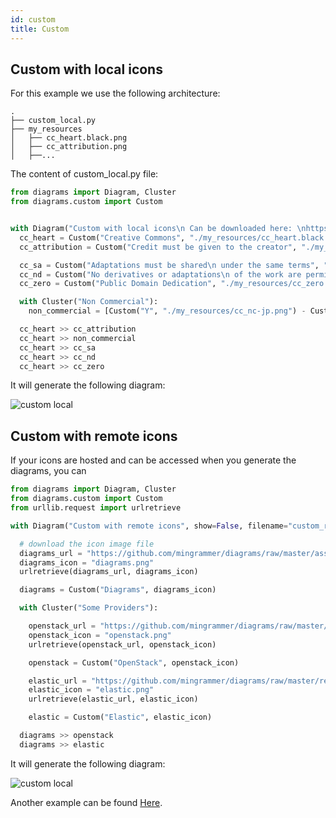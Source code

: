 ```yaml
---
id: custom
title: Custom
---
```


## Custom with local icons

For this example we use the following architecture:

```
.
├── custom_local.py
├── my_resources
│   ├── cc_heart.black.png
│   ├── cc_attribution.png
│   ├──...
```

The content of custom_local.py file:

```python
from diagrams import Diagram, Cluster
from diagrams.custom import Custom


with Diagram("Custom with local icons\n Can be downloaded here: \nhttps://creativecommons.org/about/downloads/", show=False, filename="custom_local", direction="LR"):
  cc_heart = Custom("Creative Commons", "./my_resources/cc_heart.black.png")
  cc_attribution = Custom("Credit must be given to the creator", "./my_resources/cc_attribution.png")

  cc_sa = Custom("Adaptations must be shared\n under the same terms", "./my_resources/cc_sa.png")
  cc_nd = Custom("No derivatives or adaptations\n of the work are permitted", "./my_resources/cc_nd.png")
  cc_zero = Custom("Public Domain Dedication", "./my_resources/cc_zero.png")

  with Cluster("Non Commercial"):
    non_commercial = [Custom("Y", "./my_resources/cc_nc-jp.png") - Custom("E", "./my_resources/cc_nc-eu.png") - Custom("S", "./my_resources/cc_nc.png")]

  cc_heart >> cc_attribution
  cc_heart >> non_commercial
  cc_heart >> cc_sa
  cc_heart >> cc_nd
  cc_heart >> cc_zero
```

It will generate the following diagram:

![custom local](/diagrams/img/custom_local.png)


## Custom with remote icons

If your icons are hosted and can be accessed when you generate the diagrams, you can

```python
from diagrams import Diagram, Cluster
from diagrams.custom import Custom
from urllib.request import urlretrieve

with Diagram("Custom with remote icons", show=False, filename="custom_remote", direction="LR"):

  # download the icon image file
  diagrams_url = "https://github.com/mingrammer/diagrams/raw/master/assets/img/diagrams.png"
  diagrams_icon = "diagrams.png"
  urlretrieve(diagrams_url, diagrams_icon)

  diagrams = Custom("Diagrams", diagrams_icon)

  with Cluster("Some Providers"):

    openstack_url = "https://github.com/mingrammer/diagrams/raw/master/resources/openstack/openstack.png"
    openstack_icon = "openstack.png"
    urlretrieve(openstack_url, openstack_icon)

    openstack = Custom("OpenStack", openstack_icon)

    elastic_url = "https://github.com/mingrammer/diagrams/raw/master/resources/elastic/saas/elastic.png"
    elastic_icon = "elastic.png"
    urlretrieve(elastic_url, elastic_icon)

    elastic = Custom("Elastic", elastic_icon)

  diagrams >> openstack
  diagrams >> elastic
```

It will generate the following diagram:

![custom local](/diagrams/img/custom_remote.png)


Another example can be found [Here](https://diagrams.mingrammer.com/docs/getting-started/examples#rabbitmq-consumers-with-custom-nodes).